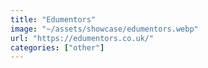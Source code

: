 ```yaml
---
title: "Edumentors"
image: "~/assets/showcase/edumentors.webp"
url: "https://edumentors.co.uk/"
categories: ["other"]
---
```

